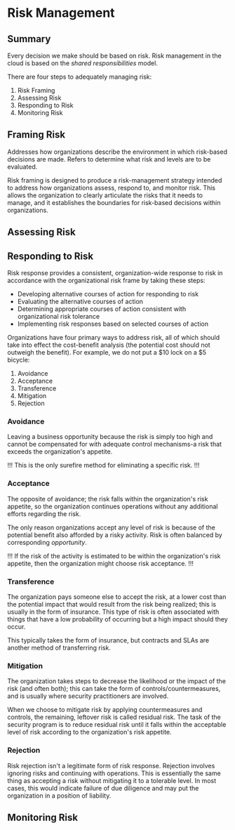 # Risk Management

## Summary

Every decision we make should be based on risk. Risk management in the cloud is based on the *shared responsibilities* model.

There are four steps to adequately managing risk:

1. Risk Framing
2. Assessing Risk
3. Responding to Risk
4. Monitoring Risk

## Framing Risk

Addresses how organizations describe the environment in which risk-based decisions are made. Refers to determine what risk and levels are to be evaluated.

Risk framing is designed to produce a risk-management strategy intended to address how organizations assess, respond to, and monitor risk. This allows the organization to clearly articulate the risks that it needs to manage, and it establishes the boundaries for risk-based decisions within organizations.

## Assessing Risk

## Responding to Risk

Risk response provides a consistent, organization-wide response to risk in accordance with the organizational risk frame by taking these steps:

- Developing alternative courses of action for responding to risk
- Evaluating the alternative courses of action
- Determining appropriate courses of action consistent with organizational risk tolerance
- Implementing risk responses based on selected courses of action

Organizations have four primary ways to address risk, all of which should take into effect the cost-benefit analysis (the potential cost should not outweigh the benefit). For example, we do not put a $10 lock on a $5 bicycle:

1. Avoidance
2. Acceptance
3. Transference
4. Mitigation
5. Rejection

### Avoidance

Leaving a business opportunity because the risk is simply too high and cannot be compensated for with adequate control mechanisms-a risk that exceeds the organization's appetite.

!!!
This is the only surefire method for eliminating a specific risk.
!!!

### Acceptance

The opposite of avoidance; the risk falls within the organization's risk appetite, so the organization continues operations without any additional efforts regarding the risk.

The only reason organizations accept any level of risk is because of the potential benefit also afforded by a risky activity. Risk is often balanced by corresponding *opportunity*.

!!!
If the risk of the activity is estimated to be within the organization's risk appetite, then the organization might choose risk acceptance.
!!!

### Transference

The organization pays someone else to accept the risk, at a lower cost than the potential impact that would result from the risk being realized; this is usually in the form of insurance. This type of risk is often associated with things that have a low probability of occurring but a high impact should they occur.

This typically takes the form of insurance, but contracts and SLAs are another method of transferring risk.

### Mitigation

The organization takes steps to decrease the likelihood or the impact of the risk (and often both); this can take the form of controls/countermeasures, and is usually where security practitioners are involved.

When we choose to mitigate risk by applying countermeasures and controls, the remaining, leftover risk is called residual risk. The task of the security program is to reduce residual risk until it falls within the acceptable level of risk according to the organization's risk appetite.

### Rejection

Risk rejection isn't a legitimate form of risk response. Rejection involves ignoring risks and continuing with operations. This is essentially the same thing as accepting a risk without mitigating it to a tolerable level. In most cases, this would indicate failure of due diligence and may put the organization in a position of liability.

## Monitoring Risk
